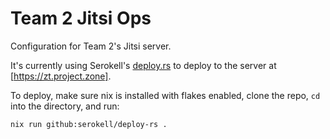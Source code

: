 Team 2 Jitsi Ops
================

Configuration for Team 2's Jitsi server.

It's currently using Serokell's [deploy.rs](https://github.com/serokell/deploy-rs) to deploy to the server at [https://zt.project.zone].

To deploy, make sure nix is installed with flakes enabled, clone the repo, `cd` into the directory, and run:

```
nix run github:serokell/deploy-rs .
```
